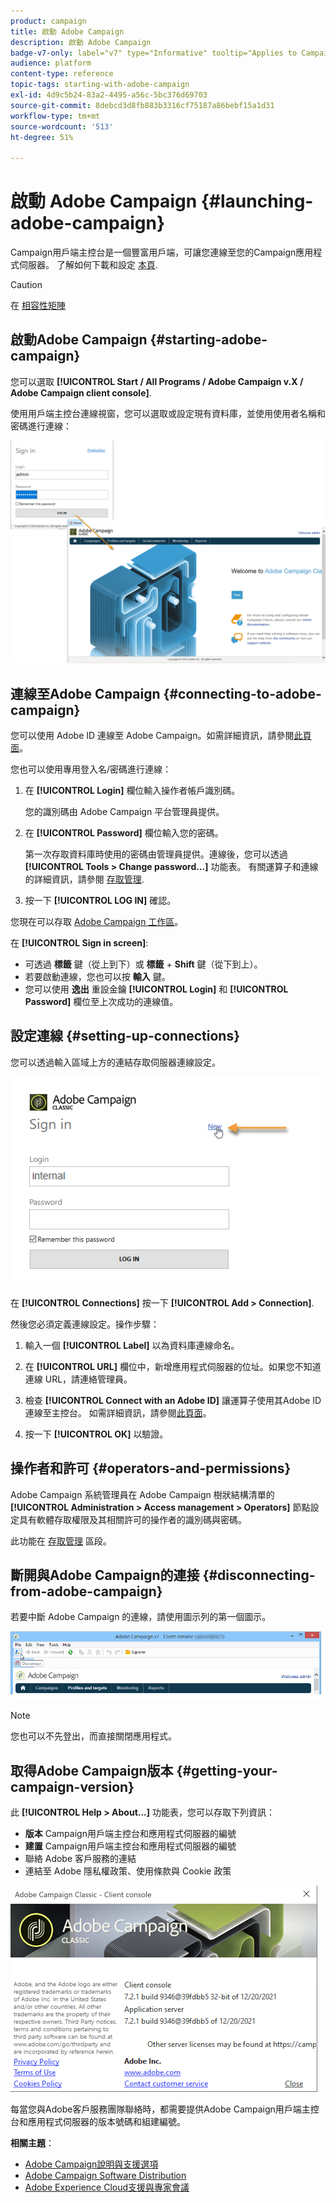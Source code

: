 ```yaml
---
product: campaign
title: 啟動 Adobe Campaign
description: 啟動 Adobe Campaign
badge-v7-only: label="v7" type="Informative" tooltip="Applies to Campaign Classic v7 only"
audience: platform
content-type: reference
topic-tags: starting-with-adobe-campaign
exl-id: 4d9c5b24-83a2-4495-a56c-5bc376d69703
source-git-commit: 8debcd3d8fb883b3316cf75187a86bebf15a1d31
workflow-type: tm+mt
source-wordcount: '513'
ht-degree: 51%

---
```


# 啟動 Adobe Campaign {#launching-adobe-campaign}



Campaign用戶端主控台是一個豐富用戶端，可讓您連線至您的Campaign應用程式伺服器。 了解如何下載和設定 [本頁](../../installation/using/installing-the-client-console.md).

>[!CAUTION]
>
>在 [相容性矩陣](../../rn/using/compatibility-matrix.md#ClientConsoleoperatingsystems)

## 啟動Adobe Campaign {#starting-adobe-campaign}

您可以選取 **[!UICONTROL Start / All Programs / Adobe Campaign v.X / Adobe Campaign client console]**.

使用用戶端主控台連線視窗，您可以選取或設定現有資料庫，並使用使用者名稱和密碼進行連線：

![](assets/acc-logon.png)

## 連線至Adobe Campaign {#connecting-to-adobe-campaign}

您可以使用 Adobe ID 連線至 Adobe Campaign。如需詳細資訊，請參閱[此頁面](../../integrations/using/about-adobe-id.md)。

您也可以使用專用登入名/密碼進行連線：

1. 在 **[!UICONTROL Login]** 欄位輸入操作者帳戶識別碼。

   您的識別碼由 Adobe Campaign 平台管理員提供。

1. 在 **[!UICONTROL Password]** 欄位輸入您的密碼。

   第一次存取資料庫時使用的密碼由管理員提供。連線後，您可以透過 **[!UICONTROL Tools > Change password...]** 功能表。 有關運算子和連線的詳細資訊，請參閱 [存取管理](../../platform/using/access-management.md).

1. 按一下 **[!UICONTROL LOG IN]** 確認。<!--You can also press the **Enter** key to launch connection.-->

您現在可以存取 [Adobe Campaign 工作區](../../platform/using/adobe-campaign-workspace.md)。

在 **[!UICONTROL Sign in screen]**:
* 可透過 **標籤** 鍵（從上到下）或 **標籤** + **Shift** 鍵（從下到上）。
* 若要啟動連線，您也可以按 **輸入** 鍵。
* 您可以使用 **逸出** 重設金鑰 **[!UICONTROL Login]** 和 **[!UICONTROL Password]** 欄位至上次成功的連線值。

## 設定連線 {#setting-up-connections}

您可以透過輸入區域上方的連結存取伺服器連線設定。

![](assets/s_ncs_user_connections_management.png)

在 **[!UICONTROL Connections]** 按一下 **[!UICONTROL Add > Connection]**.

然後您必須定義連線設定。操作步驟：

1. 輸入一個 **[!UICONTROL Label]** 以為資料庫連線命名。

1. 在 **[!UICONTROL URL]** 欄位中，新增應用程式伺服器的位址。如果您不知道連線 URL，請連絡管理員。

1. 檢查 **[!UICONTROL Connect with an Adobe ID]** 讓運算子使用其Adobe ID連線至主控台。 如需詳細資訊，請參閱[此頁面](../../integrations/using/about-adobe-id.md)。

1. 按一下 **[!UICONTROL OK]** 以驗證。

## 操作者和許可 {#operators-and-permissions}

Adobe Campaign 系統管理員在 Adobe Campaign 樹狀結構清單的 **[!UICONTROL Administration > Access management > Operators]** 節點設定具有軟體存取權限及其相關許可的操作者的識別碼與密碼。

此功能在 [存取管理](../../platform/using/access-management.md) 區段。

## 斷開與Adobe Campaign的連接 {#disconnecting-from-adobe-campaign}

若要中斷 Adobe Campaign 的連線，請使用圖示列的第一個圖示。

![](assets/s_ncs_user_deconnexion.png)

>[!NOTE]
>
>您也可以不先登出，而直接關閉應用程式。

## 取得Adobe Campaign版本 {#getting-your-campaign-version}

此 **[!UICONTROL Help > About...]** 功能表，您可以存取下列資訊：

* **版本** Campaign用戶端主控台和應用程式伺服器的編號
* **建置** Campaign用戶端主控台和應用程式伺服器的編號
* 聯絡 Adobe 客戶服務的連結
* 連結至 Adobe 隱私權政策、使用條款與 Cookie 政策

![](assets/about-acc.png)

每當您與Adobe客戶服務團隊聯絡時，都需要提供Adobe Campaign用戶端主控台和應用程式伺服器的版本號碼和組建編號。

**相關主題**：

* [Adobe Campaign說明與支援選項](../../support.md)
* [Adobe Campaign Software Distribution](https://experience.adobe.com/#/downloads/content/software-distribution/en/campaign.html)
* [Adobe Experience Cloud支援與專家會議](https://helpx.adobe.com/tw/enterprise/admin-guide.html/enterprise/using/support-for-experience-cloud.ug.html)
